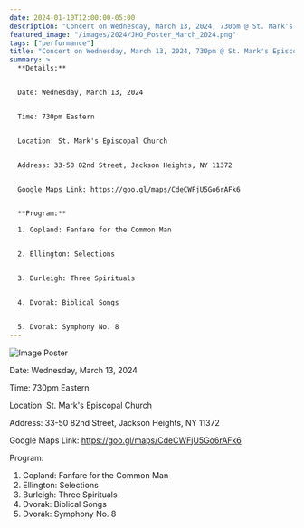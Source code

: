 ```yaml
---
date: 2024-01-10T12:00:00-05:00
description: "Concert on Wednesday, March 13, 2024, 730pm @ St. Mark's Episcopal Church"
featured_image: "/images/2024/JHO_Poster_March_2024.png"
tags: ["performance"]
title: "Concert on Wednesday, March 13, 2024, 730pm @ St. Mark's Episcopal Church"
summary: >
  **Details:**


  Date: Wednesday, March 13, 2024


  Time: 730pm Eastern


  Location: St. Mark's Episcopal Church


  Address: 33-50 82nd Street, Jackson Heights, NY 11372


  Google Maps Link: https://goo.gl/maps/CdeCWFjU5Go6rAFk6


  **Program:**

  1. Copland: Fanfare for the Common Man


  2. Ellington: Selections


  3. Burleigh: Three Spirituals


  4. Dvorak: Biblical Songs


  5. Dvorak: Symphony No. 8
---
```


![Image Poster](/images/2024/JHO_Poster_March_2024.png)

Date: Wednesday, March 13, 2024

Time: 730pm Eastern

Location: St. Mark's Episcopal Church

Address: 33-50 82nd Street, Jackson Heights, NY 11372

Google Maps Link: https://goo.gl/maps/CdeCWFjU5Go6rAFk6

Program:

1. Copland: Fanfare for the Common Man
2. Ellington: Selections
3. Burleigh: Three Spirituals
4. Dvorak: Biblical Songs
5. Dvorak: Symphony No. 8

